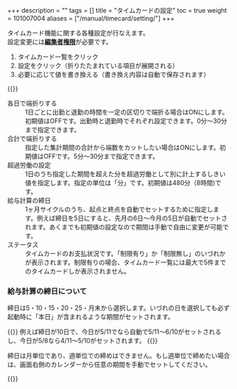 +++
description = ""
tags = []
title = "タイムカードの設定"
toc = true
weight = 101007004
aliases = ["/manual/timecard/setting/"]
+++

タイムカード機能に関する各種設定が行なえます。  
設定変更には[**編集者権限**](/docs/manual/initial-setting/staff/_about/)が必要です。

1. タイムカード一覧をクリック
1. 設定をクリック（折りたたまれている項目が展開される）
1. 必要に応じて値を書き換える（書き換え内容は自動で保存されます）

{{<appscreen filename="setting" title="タイムカード機能の設定項目。折りたたまれているためクリックして展開します"  >}}

<dl class="basic">
  <dt>各日で端折りする</dt>
  <dd>1日ごとに出勤と退勤の時間を一定の区切りで端折る場合はONにします。初期値はOFFです。出勤時と退勤時でそれぞれ設定できます。0分〜30分まで指定できます。</dd>
  <dt>合計で端折りする</dt>
  <dd>指定した集計期間の合計から端数をカットしたい場合はONにします。初期値はOFFです。5分〜30分まで指定できます。</dd>
  <dt>超過労働の設定</dt>
  <dd>1日のうち指定した期間を超えた分を超過労働として別に計上するしきい値を指定します。指定の単位は「分」です。初期値は480分（8時間)です。</dd>
  <dt>給与計算の締日</dt>
  <dd>1ヶ月サイクルのうち、起点と終点を自動でセットするために指定します。例えば締日を5日にすると、先月の6日〜今月の5日が自動でセットされます。あくまでも初期値の設定なので期間は手動で自由に変更が可能です。</dd>
  <dt>ステータス</dt>
  <dd>タイムカードのお支払状況です。「制限有り」か「制限無し」のいづれかが表示されます。制限有りの場合、タイムカード一覧には最大で5件までのタイムカードしか表示されません。</dd>
</dl>


### 給与計算の締日について

締日は5・10・15・20・25・月末から選択します。いづれの日を選択しても必ず起動時に「本日」が含まれるような期間がセットされます。  

{{<alice pos="left" icon="default">}}
例えば締日が10日で、今日が5/11でなら自動で5/11〜6/10がセットされるし、今日が5/8なら4/11〜5/10がセットされます。
{{</alice>}}

締日は月単位であり、週単位での締めはできません。もし週単位で締めたい場合は、画面右側のカレンダーから任意の期間を手動でセットしてください。

{{<appscreen filename="date-picker" title="週単位でタイムカードを集計する際は期間をカレンダーから手動で切り替えます"  >}}
